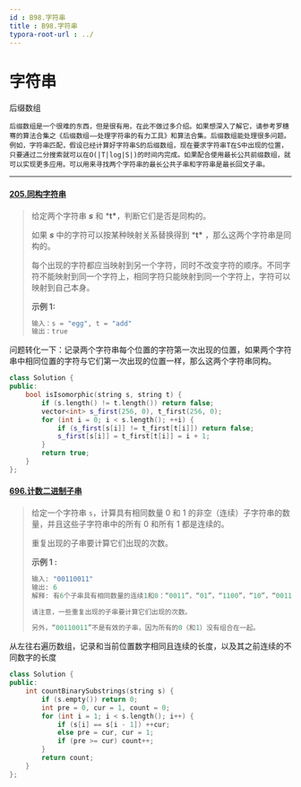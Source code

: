 ```yaml
---
id : B98.字符串
title : B98.字符串
typora-root-url : ../
---
```


# 字符串

后缀数组

```
后缀数组是一个很难的东西，但是很有用，在此不做过多介绍。如果想深入了解它，请参考罗穗骞的算法合集之《后缀数组——处理字符串的有力工具》和算法合集。后缀数组能处理很多问题。例如，字符串匹配，假设已经计算好字符串S的后缀数组，现在要求字符串T在S中出现的位置，只要通过二分搜索就可以在O(|T|log|S|)的时间内完成。如果配合使用最长公共前缀数组，就可以实现更多应用。可以用来寻找两个字符串的最长公共子串和字符串是最长回文子串。
```

------------------------------------------------

#### [205.同构字符串](https://leetcode-cn.com/problems/isomorphic-strings/description/)

> 给定两个字符串 ***s*** 和 ***t\***，判断它们是否是同构的。
>
> 如果 ***s*** 中的字符可以按某种映射关系替换得到 ***t\*** ，那么这两个字符串是同构的。
>
> 每个出现的字符都应当映射到另一个字符，同时不改变字符的顺序。不同字符不能映射到同一个字符上，相同字符只能映射到同一个字符上，字符可以映射到自己本身。
>
> 
>
> **示例 1:**
>
> ```cpp
> 输入：s = "egg", t = "add"
> 输出：true
> ```

问题转化一下：记录两个字符串每个位置的字符第一次出现的位置，如果两个字符串中相同位置的字符与它们第一次出现的位置一样，那么这两个字符串同构。

```cpp
class Solution {
public:
    bool isIsomorphic(string s, string t) {
        if (s.length() != t.length()) return false;
        vector<int> s_first(256, 0), t_first(256, 0);
        for (int i = 0; i < s.length(); ++i) {
            if (s_first[s[i]] != t_first[t[i]]) return false;
            s_first[s[i]] = t_first[t[i]] = i + 1;
        }
        return true;
    }
};
```



#### [696.计数二进制子串](https://leetcode-cn.com/problems/count-binary-substrings/description/)

> 给定一个字符串 `s`，计算具有相同数量 0 和 1 的非空（连续）子字符串的数量，并且这些子字符串中的所有 0 和所有 1 都是连续的。
>
> 重复出现的子串要计算它们出现的次数。
>
> **示例 1 :**
>
> ```cpp
> 输入: "00110011"
> 输出: 6
> 解释: 有6个子串具有相同数量的连续1和0：“0011”，“01”，“1100”，“10”，“0011” 和 “01”。
> 
> 请注意，一些重复出现的子串要计算它们出现的次数。
> 
> 另外，“00110011”不是有效的子串，因为所有的0（和1）没有组合在一起。
> ```

从左往右遍历数组，记录和当前位置数字相同且连续的长度，以及其之前连续的不同数字的长度

```cpp
class Solution {
public:
    int countBinarySubstrings(string s) {
        if (s.empty()) return 0;
        int pre = 0, cur = 1, count = 0;
        for (int i = 1; i < s.length(); i++) {
            if (s[i] == s[i - 1]) ++cur;
            else pre = cur, cur = 1;
            if (pre >= cur) count++;
        }
        return count;
    }
};
```

